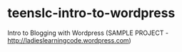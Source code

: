 # teenslc-intro-to-wordpress
Intro to Blogging with Wordpress (SAMPLE PROJECT - http://ladieslearningcode.wordpress.com)

